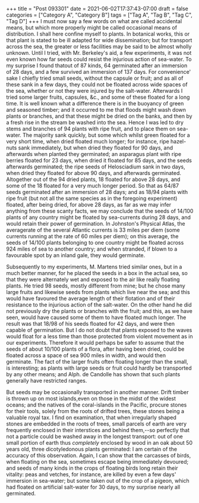 +++
title = "Post 093301"
date = 2021-06-02T17:37:43-07:00
draft = false
categories = ["Category A", "Category B"]
tags = ["Tag A", "Tag B", "Tag C", "Tag D"]
+++
I must now say a few words on what are called accidental means, but which more properly might be called occasional means of distribution. I shall here confine myself to plants. In botanical works, this or that plant is stated to be ill adapted for wide dissemination; but for transport across the sea, the greater or less facilities may be said to be almost wholly unknown. Until I tried, with Mr. Berkeley's aid, a few experiments, it was not even known how far seeds could resist the injurious action of sea-water. To my surprise I found thatout of 87 kinds, 64 germinated after an immersion of 28 days, and a few survived an immersion of 137 days. For convenience' sake I chiefly tried small seeds, without the capsule or fruit; and as all of these sank in a few days, they could not be floated across wide spaces of the sea, whether or not they were injured by the salt-water. Afterwards I tried some larger fruits, capsules, &c., and some of these floated for a long time. It is well known what a difference there is in the buoyancy of green and seasoned timber; and it occurred to me that floods might wash down plants or branches, and that these might be dried on the banks, and then by a fresh rise in the stream be washed into the sea. Hence I was led to dry stems and branches of 94 plants with ripe fruit, and to place them on sea-water. The majority sank quickly, but some which whilst green floated for a very short time, when dried floated much longer; for instance, ripe hazel-nuts sank immediately, but when dried they floated for 90 days, and afterwards when planted they germinated; an asparagus plant with ripe berries floated for 23 days, when dried it floated for 85 days, and the seeds afterwards germinated; the ripe seeds of Helosciadium sank in two days, when dried they floated for above 90 days, and afterwards germinated. Altogether out of the 94 dried plants, 18 floated for above 28 days, and some of the 18 floated for a very much longer period. So that as 64/87 seeds germinated after an immersion of 28 days; and as 18/94 plants with ripe fruit (but not all the same species as in the foregoing experiment) floated, after being dried, for above 28 days, as far as we may infer anything from these scanty facts, we may conclude that the seeds of 14/100 plants of any country might be floated by sea-currents during 28 days, and would retain their power of germination. In Johnston's Physical Atlas, the averagerate of the several Atlantic currents is 33 miles per diem (some currents running at the rate of 60 miles per diem); on this average, the seeds of 14/100 plants belonging to one country might be floated across 924 miles of sea to another country; and when stranded, if blown to a favourable spot by an inland gale, they would germinate.

Subsequently to my experiments, M. Martens tried similar ones, but in a much better manner, for he placed the seeds in a box in the actual sea, so that they were alternately wet and exposed to the air like really floating plants. He tried 98 seeds, mostly different from mine; but he chose many large fruits and likewise seeds from plants which live near the sea; and this would have favoured the average length of their flotation and of their resistance to the injurious action of the salt-water. On the other hand he did not previously dry the plants or branches with the fruit; and this, as we have seen, would have caused some of them to have floated much longer. The result was that 18/98 of his seeds floated for 42 days, and were then capable of germination. But I do not doubt that plants exposed to the waves would float for a less time than those protected from violent movement as in our experiments. Therefore it would perhaps be safer to assume that the seeds of about 10/100 plants of a flora, after having been dried, could be floated across a space of sea 900 miles in width, and would then germinate. The fact of the larger fruits often floating longer than the small, is interesting; as plants with large seeds or fruit could hardly be transported by any other means; and Alph. de Candolle has shown that such plants generally have restricted ranges.

But seeds may be occasionally transported in another manner. Drift timber is thrown up on most islands,even on those in the midst of the widest oceans; and the natives of the coral-islands in the Pacific, procure stones for their tools, solely from the roots of drifted trees, these stones being a valuable royal tax. I find on examination, that when irregularly shaped stones are embedded in the roots of trees, small parcels of earth are very frequently enclosed in their interstices and behind them,--so perfectly that not a particle could be washed away in the longest transport: out of one small portion of earth thus _completely_ enclosed by wood in an oak about 50 years old, three dicotyledonous plants germinated: I am certain of the accuracy of this observation. Again, I can show that the carcasses of birds, when floating on the sea, sometimes escape being immediately devoured; and seeds of many kinds in the crops of floating birds long retain their vitality: peas and vetches, for instance, are killed by even a few days' immersion in sea-water; but some taken out of the crop of a pigeon, which had floated on artificial salt-water for 30 days, to my surprise nearly all germinated.
